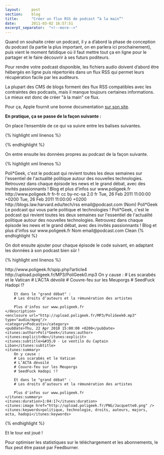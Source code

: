 ```yaml
---
layout: 	post
section:	blog
title:  	"Créer un flux RSS de podcast “à la main”"
date:   	2011-03-02 16:57:51
excerpt_separator:  "<!--more-->"
---
```


Quand on souhaite créer un podcast, il y a d’abord la phase de conception du podcast (la partie la plus important, on en parlera ici prochainement), puis vient le moment fatidique où il faut mettre tout ça en ligne pour le partager et le faire découvrir à ses futurs poditeurs.

<!--more-->

Pour rendre votre podcast disponible, les fichiers audio doivent d’abord être hébergés en ligne puis répertoriés dans un flux RSS qui permet leurs récupération facile par les auditeurs.

La plupart des CMS de blogs forment des flux RSS compatibles avec les contraintes des podcasts, mais il manque toujours certaines informations. Le mieux est donc de créer "à la main" ce flux.

Pour ça, Apple fournit une bonne documentation <a href="http://www.apple.com/fr/itunes/podcasts/specs.html" rel="external">sur son site</a>.

<strong>En pratique, ça se passe de la façon suivante :</strong>

On place l’ensemble de ce qui va suivre entre les balises suivantes.

{% highlight xml linenos %}
<?xml version="1.0" encoding="UTF-8"?>
<rss xmlns:itunes="http://www.itunes.com/dtds/podcast-1.0.dtd" version="2.0">
    <channel>
        <!-- INSERER LA SUITE ICI -->
    </channel>
</rss>
{% endhighlight %}

On entre ensuite les données propres au podcast de la façon suivante.

{% highlight xml linenos %}
<title>Poli*Geek</title>
<description>Poli*Geek, c'est le podcast qui revient toutes les deux semaines sur l'essentiel de l'actualité politique autour des nouvelles technologies. Retrouvez dans chaque épisode les news et le grand débat, avec des invités passionnants ! Blog et plus d'infos sur www.poligeek.fr</description>
<link>http://www.poligeek.fr</link>
<language>fr-fr</language>
<copyright>cc by-nc-sa 2.0 fr</copyright>
<lastBuildDate>Tue, 26 Feb 2011 11:00:00 +0200</lastBuildDate>
<pubDate>Tue, 26 Feb 2011 11:00:00 +0200</pubDate>
<docs>http://blogs.law.harvard.edu/tech/rss</docs>
<webMaster>email@podcast.com (Nom)</webMaster>
<itunes:author>Poli*Geek</itunes:author>
<itunes:subtitle>Le podcast qui vous parle politique et technologies !</itunes:subtitle>
<itunes:summary>Poli*Geek, c'est le podcast qui revient toutes les deux semaines sur l'essentiel de l'actualité politique autour des nouvelles technologies. Retrouvez dans chaque épisode les news et le grand débat, avec des invités passionnants ! Blog et plus d'infos sur www.poligeek.fr</itunes:summary>
<itunes:owner>
    <itunes:name>Nom</itunes:name>
    <itunes:email>email@podcast.com</itunes:email>
</itunes:owner>
<itunes:explicit>Clean</itunes:explicit>
<itunes:image href="http://www.poligeek.fr/logo.png"/>
<itunes:category text="News &amp; Politics"/>
<itunes:category text="Technology">
    <itunes:category text="Tech News" />
</itunes:category>
{% endhighlight %}

On doit ensuite ajouter pour chaque épisode le code suivant, en adaptant les données à son podcast bien sûr !

{% highlight xml linenos %}
<!-- EPISODE 0 -->
<item>
    <title>&#35;0 - Le ventilo du Captain Liban</title>
    <link>http://www.poligeek.fr/spip.php?article4</link>
    <guid>http://upload.poligeek.fr/MP3/PoliGeek0.mp3</guid>
    <description>
        On y cause :
        # Les scarabés et le Vatican
        # L’ACTA dévoilé
        # Couvre-feu sur les Meuporgs
        # SeedFuck Hadopi !?
               
        Et dans le "grand débat" :
        # Les droits d’auteurs et la rémunération des artistes
               
        Plus d'infos sur www.poligeek.fr
    </description>
    <enclosure url="http://upload.poligeek.fr/MP3/PoliGeek0.mp3" type="audio/mpeg"/>
    <category>Podcasts</category>
    <pubDate>Thu, 22 Apr 2010 15:00:00 +0200</pubDate>
    <itunes:author>Poli*Geek</itunes:author>
    <itunes:explicit>No</itunes:explicit>
    <itunes:subtitle>&#35;0 - Le ventilo du Captain Liban</itunes:subtitle>
    <itunes:summary>
        On y cause :
        # Les scarabés et le Vatican
        # L’ACTA dévoilé
        # Couvre-feu sur les Meuporgs
        # SeedFuck Hadopi !?
               
        Et dans le "grand débat" :
        # Les droits d’auteurs et la rémunération des artistes
               
        Plus d'infos sur www.poligeek.fr
    </itunes:summary>
    <itunes:duration>1:04:17</itunes:duration>
    <itunes:image href="http://upload.poligeek.fr/PNG/Jacquette0.png" />
    <itunes:keywords>politique, technologie, droits, auteurs, majors, acta, hadopi</itunes:keywords>
</item>
{% endhighlight %}

Et le tour est joué !

Pour optimiser les statistiques sur le téléchargement et les abonnements, le flux peut être passé par Feedburner.